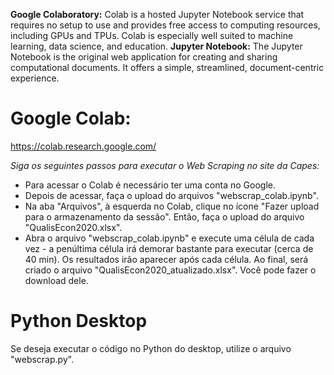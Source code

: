 **Google Colaboratory:**
Colab is a hosted Jupyter Notebook service that requires no setup to use and provides free access to computing resources, including GPUs and TPUs. Colab is especially well suited to machine learning, data science, and education.
**Jupyter Notebook:**
The Jupyter Notebook is the original web application for creating and sharing computational documents. It offers a simple, streamlined, document-centric experience.

# Google Colab:
https://colab.research.google.com/ 

*Siga os seguintes passos para executar o Web Scraping no site da Capes:*
- Para acessar o Colab é necessário ter uma conta no Google.
- Depois de acessar, faça o upload do arquivos "webscrap_colab.ipynb".
- Na aba "Arquivos", à esquerda no Colab, clique no ícone "Fazer upload para o armazenamento da sessão". Então, faça o upload do arquivo "QualisEcon2020.xlsx".
- Abra o arquivo "webscrap_colab.ipynb" e execute uma célula de cada vez - a penúltima célula irá demorar bastante para executar (cerca de 40 min). Os resultados irão aparecer após cada célula. Ao final, será criado o arquivo "QualisEcon2020_atualizado.xlsx". Você pode fazer o download dele.

# Python Desktop
Se deseja executar o código no Python do desktop, utilize o arquivo "webscrap.py".
